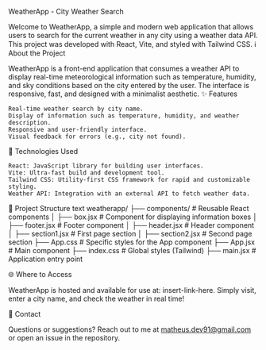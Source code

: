 WeatherApp - City Weather Search

Welcome to WeatherApp, a simple and modern web application that allows users to search for the current weather in any city using a weather data API. This project was developed with React, Vite, and styled with Tailwind CSS.
ℹ️ About the Project

WeatherApp is a front-end application that consumes a weather API to display real-time meteorological information such as temperature, humidity, and sky conditions based on the city entered by the user. The interface is responsive, fast, and designed with a minimalist aesthetic.
✨ Features

    Real-time weather search by city name.
    Display of information such as temperature, humidity, and weather description.
    Responsive and user-friendly interface.
    Visual feedback for errors (e.g., city not found).

🚀 Technologies Used

    React: JavaScript library for building user interfaces.
    Vite: Ultra-fast build and development tool.
    Tailwind CSS: Utility-first CSS framework for rapid and customizable styling.
    Weather API: Integration with an external API to fetch weather data.

📂 Project Structure
text
weatherapp/
├── components/            # Reusable React components
│   ├── box.jsx           # Component for displaying information boxes
│   ├── footer.jsx        # Footer component
│   ├── header.jsx        # Header component
│   ├── section1.jsx      # First page section
│   ├── section2.jsx      # Second page section
├── App.css               # Specific styles for the App component
├── App.jsx               # Main component
├── index.css             # Global styles (Tailwind)
├── main.jsx              # Application entry point

🌐 Where to Access

WeatherApp is hosted and available for use at: insert-link-here. Simply visit, enter a city name, and check the weather in real time!

📧 Contact

Questions or suggestions? Reach out to me at matheus.dev91@gmail.com or open an issue in the repository.

